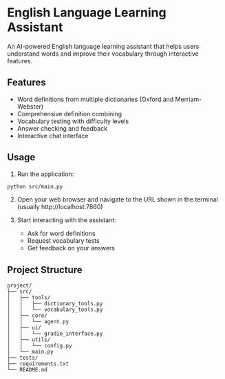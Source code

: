 # English Language Learning Assistant

An AI-powered English language learning assistant that helps users understand words and improve their vocabulary through interactive features.

## Features

- Word definitions from multiple dictionaries (Oxford and Merriam-Webster)
- Comprehensive definition combining
- Vocabulary testing with difficulty levels
- Answer checking and feedback
- Interactive chat interface

## Usage

1. Run the application:
```bash
python src/main.py
```

2. Open your web browser and navigate to the URL shown in the terminal (usually http://localhost:7860)

3. Start interacting with the assistant:
   - Ask for word definitions
   - Request vocabulary tests
   - Get feedback on your answers

## Project Structure

```
project/
├── src/
│   ├── tools/
│   │   ├── dictionary_tools.py
│   │   └── vocabulary_tools.py
│   ├── core/
│   │   └── agent.py
│   ├── ui/
│   │   └── gradio_interface.py
│   ├── utils/
│   │   └── config.py
│   └── main.py
├── tests/
├── requirements.txt
└── README.md
```
